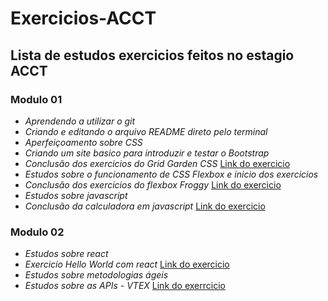 # Exercicios-ACCT
## Lista de estudos exercicios feitos no estagio ACCT

### Modulo 01
- *Aprendendo a utilizar o git*
- *Criando e editando o arquivo README direto pelo terminal*
- *Aperfeiçoamento sobre CSS*
- *Criando um site basico para introduzir e testar o Bootstrap*
- *Conclusão dos exercicios do Grid Garden CSS*
[Link do exercicio](https://github.com/maykonwr/Exercicios-ACCT/tree/main/Grid_Garden_exercicios_CSS)
- *Estudos sobre o funcionamento de CSS Flexbox e inicio dos exercicios*
- *Conclusão dos exercicios do flexbox Froggy*
[Link do exercicio](https://github.com/maykonwr/Exercicios-ACCT/tree/main/Flexbox_froggy_exercicios)
- *Estudos sobre javascript*
- *Conclusão da calculadora em javascript*
[Link do exercicio](https://github.com/maykonwr/Exercicios-ACCT/tree/main/Calculadora-js)
### Modulo 02 
- *Estudos sobre react*
- *Exercicio Hello World com react*
[Link do exercicio](https://github.com/maykonwr/Exercicios-ACCT/tree/main/introducao-ao-react)
- *Estudos sobre metodologias ágeis*
- *Estudos sobre as APIs - VTEX*
[Link do exerrcicio](https://github.com/maykonwr/Exercicios-ACCT/tree/main/api-vtex)